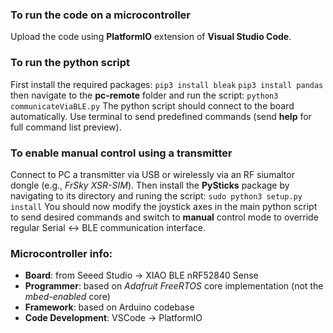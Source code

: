 ### To run the code on a microcontroller
Upload the code using **PlatformIO** extension of **Visual Studio Code**.


### To run the python script
First install the required packages:
`pip3 install bleak`
`pip3 install pandas`
then navigate to the **pc-remote** folder and run the script:
`python3 communicateViaBLE.py`
The python script should connect to the board automatically.
Use terminal to send predefined commands (send **help** for full command list preview).


### To enable manual control using a transmitter
Connect to PC a transmitter via USB or wirelessly via an RF siumaltor dongle (e.g., *FrSky XSR-SIM*).
Then install the **PySticks** package by navigating to its directory and runing the script:
`sudo python3 setup.py install`
You should now modify the joystick axes in the main python script to send desired commands and switch to **manual** control mode to override regular Serial <-> BLE communication interface.


### Microcontroller info:
- **Board**: from Seeed Studio -> XIAO BLE nRF52840 Sense
- **Programmer**: based on *Adafruit FreeRTOS* core implementation (not the *mbed-enabled* core)
- **Framework**: based on Arduino codebase
- **Code Development**: VSCode -> PlatformIO